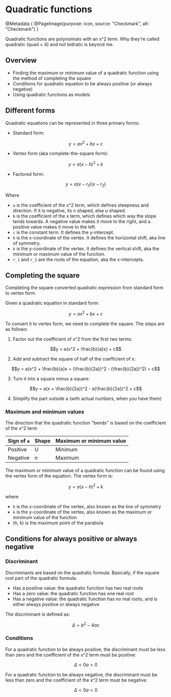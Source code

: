# Quadratic functions

@Metadata {
    @PageImage(purpose: icon, source: "Checkmark", alt: "Checkmark")
}

Quadratic functions are polynomials with an x^2 term. Why they're called quadratic (quad = 4) and not bidratic is beyond me.

## Overview

- Finding the maximum or minimum value of a quadratic function using the method of completing the square
- Conditions for quadratic equation to be always positive (or always negative)
- Using quadratic functions as models

## Different forms

Quadratic equations can be represented in three primary forms:
- Standard form: 
```math
y = ax^2 + bx + c
```

- Vertex form (aka complete-the-square form):
```math
y = a(x-h)^2 + k
```

- Factored form:
```math
y = a(x-r_1)(x-r_2)
```

Where
- `a` is the coefficient of the x^2 term, which defines steepness and direction. If it is negative, its n shaped, 
else u shaped.
- `b` is the coefficient of the x term, which defines which way the slope tends towards. A negative value makes it move to the right, and a positive value makes it move to the left.
- `c` is the constant term. It defines the y-intercept.
- `h` is the x-coordinate of the vertex. It defines the horizontal shift, aka line of symmetry.
- `k` is the y-coordinate of the vertex. It defines the vertical shift, aka the minimum or maximum value of the function.
- `r_1` and `r_2` are the roots of the equation, aka the x-intercepts.

## Completing the square

Completing the square converted quadratic expression from standard form to vertex form.

Given a quadratic equation in standard form:
```math
y = ax^2 + bx + c
```

To convert it to vertex form, we need to complete the square. The steps are as follows:
1. Factor out the coefficient of x^2 from the first two terms:
```math
y = a(x^2 + \frac{b}{a}x) + c
```
2. Add and subtract the square of half of the coefficient of x:
```math
y = a(x^2 + \frac{b}{a}x + (\frac{b}{2a})^2 - (\frac{b}{2a})^2) + c
```
3. Turn it into a square minus a square:
```math
y = a(x + \frac{b}{2a})^2 - a(\frac{b}{2a})^2 + c
```
4. Simplify the part outside a (with actual numbers, when you have them)

### Maximum and minimum values

The direction that the quadratic function "bends" is based on the coefficient of the x^2 term

| Sign of `a` | Shape | Maximum or minimum value |
|-------------|-------|--------------------------|
| Positive    | U     | Minimum                  |
| Negative    | n     | Maximum                  |

The maximum or minimum value of a quadratic function can be found using the vertex form of the equation. The vertex form is:
```math
y = a(x-h)^2 + k
```
where
- `h` is the x-coordinate of the vertex, also known as the line of symmetry
- `k` is the y-coordinate of the vertex, also known as the maximum or minimum value of the function
- (h, k) is the maximum point of the parabola

## Conditions for always positive or always negative

### Discriminant

Discriminants are based on the quadratic formula. Basically, if the square root part of the quadratic formula:
- Has a positive value: the quadratic function has two real roots
- Has a zero value: the quadratic function has one real root
- Has a negative value: the quadratic function has no real roots, and is either always positive or always negative

The discriminant is defined as:
```math
\Delta = b^2 - 4ac
```

### Conditions

For a quadratic function to be always positive, the discriminant must be less than zero and the coefficient of the x^2 term must be positive:
```math
\Delta < 0
a > 0
```

For a quadratic function to be always negative, the discriminant must be less than zero and the coefficient of the x^2 term must be negative:
```math
\Delta < 0
a < 0
```
